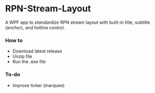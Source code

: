 # RPN-Stream-Layout
A WPF app to *standardize* RPN stream layout with built-in title, subtitle (anchor), and hotline control.

### How to
* Download latest release
* Unzip file
* Run the .exe file

### To-do
* Improve ticker (marquee)



